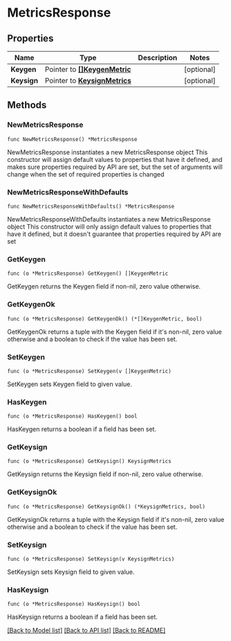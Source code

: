 # MetricsResponse

## Properties

Name | Type | Description | Notes
------------ | ------------- | ------------- | -------------
**Keygen** | Pointer to [**[]KeygenMetric**](KeygenMetric.md) |  | [optional] 
**Keysign** | Pointer to [**KeysignMetrics**](KeysignMetrics.md) |  | [optional] 

## Methods

### NewMetricsResponse

`func NewMetricsResponse() *MetricsResponse`

NewMetricsResponse instantiates a new MetricsResponse object
This constructor will assign default values to properties that have it defined,
and makes sure properties required by API are set, but the set of arguments
will change when the set of required properties is changed

### NewMetricsResponseWithDefaults

`func NewMetricsResponseWithDefaults() *MetricsResponse`

NewMetricsResponseWithDefaults instantiates a new MetricsResponse object
This constructor will only assign default values to properties that have it defined,
but it doesn't guarantee that properties required by API are set

### GetKeygen

`func (o *MetricsResponse) GetKeygen() []KeygenMetric`

GetKeygen returns the Keygen field if non-nil, zero value otherwise.

### GetKeygenOk

`func (o *MetricsResponse) GetKeygenOk() (*[]KeygenMetric, bool)`

GetKeygenOk returns a tuple with the Keygen field if it's non-nil, zero value otherwise
and a boolean to check if the value has been set.

### SetKeygen

`func (o *MetricsResponse) SetKeygen(v []KeygenMetric)`

SetKeygen sets Keygen field to given value.

### HasKeygen

`func (o *MetricsResponse) HasKeygen() bool`

HasKeygen returns a boolean if a field has been set.

### GetKeysign

`func (o *MetricsResponse) GetKeysign() KeysignMetrics`

GetKeysign returns the Keysign field if non-nil, zero value otherwise.

### GetKeysignOk

`func (o *MetricsResponse) GetKeysignOk() (*KeysignMetrics, bool)`

GetKeysignOk returns a tuple with the Keysign field if it's non-nil, zero value otherwise
and a boolean to check if the value has been set.

### SetKeysign

`func (o *MetricsResponse) SetKeysign(v KeysignMetrics)`

SetKeysign sets Keysign field to given value.

### HasKeysign

`func (o *MetricsResponse) HasKeysign() bool`

HasKeysign returns a boolean if a field has been set.


[[Back to Model list]](../README.md#documentation-for-models) [[Back to API list]](../README.md#documentation-for-api-endpoints) [[Back to README]](../README.md)


